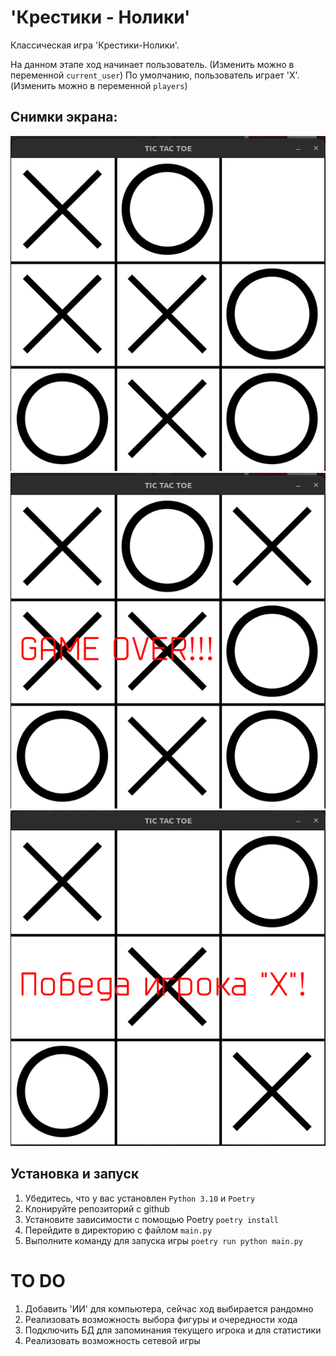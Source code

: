 # 'Крестики - Нолики'

Классическая игра 'Крестики-Нолики'.

На данном этапе ход начинает пользователь. (Изменить можно в переменной `current_user`)
По умолчанию, пользователь играет 'X'. (Изменить можно в переменной `players`)

## Снимки экрана:

![Игровое поле](screenshots/game.png)
![Ничья / конец игры](screenshots/game_over.png)
![Победа](screenshots/win.png)

## Установка и запуск

1. Убедитесь, что у вас установлен `Python 3.10` и `Poetry`
2. Клонируйте репозиторий с github
3. Установите зависимости с помощью Poetry `poetry install`
4. Перейдите в директорию с файлом `main.py`
5. Выполните  команду для запуска игры `poetry run python main.py`

# TO DO

1. Добавить 'ИИ' для компьютера, сейчас ход выбирается рандомно
2. Реализовать возможность выбора фигуры и очередности хода
3. Подключить БД для запоминания текущего игрока и для статистики
4. Реализовать возможность сетевой игры
